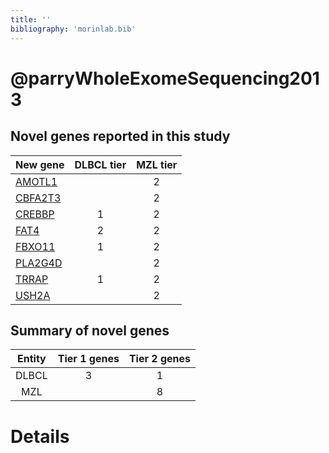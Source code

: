 ```yaml
---
title: ''
bibliography: 'morinlab.bib'
---
```


# @parryWholeExomeSequencing2013
## Novel genes reported in this study

|New gene|DLBCL tier|MZL tier|
|:-|:-:|:-:|
|[AMOTL1](AMOTL1)| |2 |
|[CBFA2T3](CBFA2T3)| |2 |
|[CREBBP](CREBBP)|1 |2 |
|[FAT4](FAT4)|2 |2 |
|[FBXO11](FBXO11)|1 |2 |
|[PLA2G4D](PLA2G4D)| |2 |
|[TRRAP](TRRAP)|1 |2 |
|[USH2A](USH2A)| |2 |

## Summary of novel genes

|Entity| Tier 1 genes| Tier 2 genes|
|:-:|:-:|:-:|
|DLBCL|3|1|
|MZL||8|

# Details

